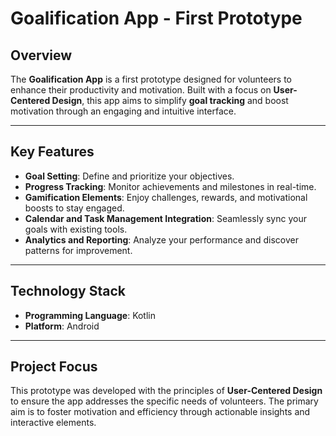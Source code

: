 # Goalification App - First Prototype

## Overview

The **Goalification App** is a first prototype designed for volunteers to enhance their productivity and motivation. Built with a focus on **User-Centered Design**, this app aims to simplify **goal tracking** and boost motivation through an engaging and intuitive interface.

---

## Key Features

- **Goal Setting**: Define and prioritize your objectives.  
- **Progress Tracking**: Monitor achievements and milestones in real-time.  
- **Gamification Elements**: Enjoy challenges, rewards, and motivational boosts to stay engaged.  
- **Calendar and Task Management Integration**: Seamlessly sync your goals with existing tools.  
- **Analytics and Reporting**: Analyze your performance and discover patterns for improvement.  

---

## Technology Stack

- **Programming Language**: Kotlin  
- **Platform**: Android  

---

## Project Focus

This prototype was developed with the principles of **User-Centered Design** to ensure the app addresses the specific needs of volunteers. The primary aim is to foster motivation and efficiency through actionable insights and interactive elements.  
